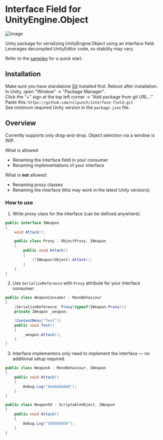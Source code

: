 # Interface Field for UnityEngine.Object

![image](https://github.com/user-attachments/assets/c591803c-8430-4ff3-a533-d92c3de01809)

Unity package for serializing UnityEngine.Object using an interface field.  
Leverages decompiled UnityEditor code, so stability may vary.

Refer to the [samples](https://github.com/nilpunch/interface-field/tree/master/Samples) for a quick start.

## Installation

Make sure you have standalone [Git](https://git-scm.com/downloads) installed first. Reboot after installation.  
In Unity, open "Window" -> "Package Manager".  
Click the "+" sign at the top left corner -> "Add package from git URL..."  
Paste this: `https://github.com/nilpunch/interface-field.git`  
See minimum required Unity version in the `package.json` file.

## Overview

Currently supports only drag-and-drop. Object selection via a window is WIP. 

What is allowed:
- Renaming the interface field in your consumer
- Renaming implementations of your interface

What is **not** allowed:
- Renaming proxy classes
- Renaming the interface (this may work in the latest Unity versions)

### How to use

1. Write proxy class for the interface (can be defined anywhere):
```cs
public interface IWeapon
{
	void Attack();

	public class Proxy : ObjectProxy, IWeapon
	{
		public void Attack()
		{
			((IWeapon)Object).Attack();
		}
	}
}
```

2. Use `SerializeReference` with `Proxy` attribute for your interface consumer:
```cs
public class WeaponConsumer : MonoBehaviour
{
	[SerializeReference, Proxy(typeof(IWeapon.Proxy))]
	private IWeapon _weapon;

	[ContextMenu("Test")]
	public void Test()
	{
		_weapon.Attack();
	}
}
```

3. Interface implementors only need to implement the interface — no additional setup required.
```cs
public class WeaponA : MonoBehaviour, IWeapon
{
	public void Attack()
	{
		Debug.Log("AAAAAAAAAA");
	}
}

public class WeaponSO : ScriptableObject, IWeapon
{
	public void Attack()
	{
		Debug.Log("SOOOOOOOO");
	}
}
```
